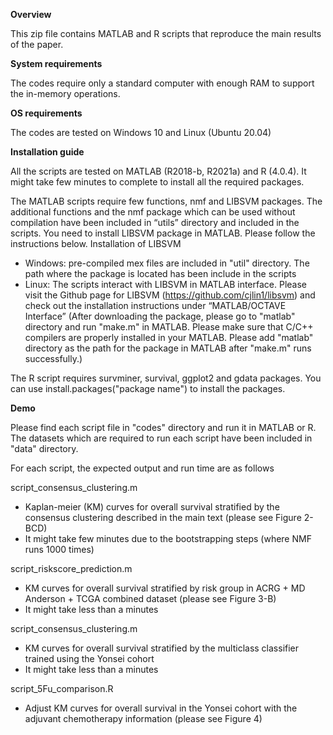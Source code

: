 **Overview**

This zip file contains MATLAB and R scripts that reproduce the main results of the paper. 

**System requirements**

The codes require only a standard computer with enough RAM to support the in-memory operations.

**OS requirements**

The codes are tested on Windows 10 and Linux (Ubuntu 20.04)

**Installation guide** 

All the scripts are tested on MATLAB (R2018-b, R2021a) and R (4.0.4). It might take few minutes to complete to install all the required packages.  

The MATLAB scripts require few functions, nmf and LIBSVM packages. The additional functions and the nmf package which can be used without compilation have been included in “utils” directory and included in the scripts. You need to install LIBSVM package in MATLAB. Please follow the instructions below. 
Installation of LIBSVM
-	Windows: pre-compiled mex files are included in "util" directory. The path where the package is located has been include in the scripts  
-	Linux: The scripts interact with LIBSVM in MATLAB interface. Please visit the Github page for LIBSVM (https://github.com/cjlin1/libsvm) and 
		   check out the installation instructions under “MATLAB/OCTAVE Interface” (After downloading the package, please go to "matlab" directory and 
		   run "make.m" in MATLAB. Please make sure that C/C++ compilers are properly installed in your MATLAB. 
		   Please add "matlab" directory as the path for the package in MATLAB after "make.m" runs successfully.)  

The R script requires survminer, survival, ggplot2 and gdata packages. You can use install.packages("package name") to install the packages. 

**Demo**

Please find each script file in "codes" directory and run it in MATLAB or R. The datasets which are required to run each script have been included in "data" directory. 

For each script, the expected output and run time are as follows

script_consensus_clustering.m 
- Kaplan-meier (KM) curves for overall survival stratified by the consensus clustering described in the main text (please see Figure 2-BCD)
- It might take few minutes due to the bootstrapping steps (where NMF runs 1000 times)

script_riskscore_prediction.m
- KM curves for overall survival stratified by risk group in ACRG + MD Anderson + TCGA combined dataset (please see Figure 3-B)
- It might take less than a minutes 

script_consensus_clustering.m 
- KM curves for overall survival stratified by the multiclass classifier trained using the Yonsei cohort 
- It might take less than a minutes 

script_5Fu_comparison.R
- Adjust KM curves for overall survival in the Yonsei cohort with the adjuvant chemotherapy information (please see Figure 4)


 
